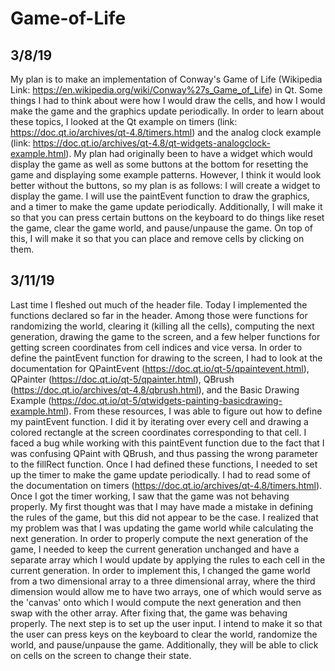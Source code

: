 # Game-of-Life

## 3/8/19
My plan is to make an implementation of Conway's Game of Life (Wikipedia Link: https://en.wikipedia.org/wiki/Conway%27s_Game_of_Life) in Qt.
Some things I had to think about were how I would draw the cells, and how I would make the game and the graphics update periodically.
In order to learn about these topics, I looked at the Qt example on timers (link: https://doc.qt.io/archives/qt-4.8/timers.html) and the 
analog clock example (link: https://doc.qt.io/archives/qt-4.8/qt-widgets-analogclock-example.html). My plan had originally been to have
a widget which would display the game as well as some buttons at the bottom for resetting the game and displaying some example patterns.
However, I think it would look better without the buttons, so my plan is as follows:
I will create a widget to display the game. I will use the paintEvent function to draw the graphics, and a timer to make the game update
periodically. Additionally, I will make it so that you can press certain buttons on the keyboard to do things like reset the game,
clear the game world, and pause/unpause the game. On top of this, I will make it so that you can place and remove cells by clicking on them.

## 3/11/19
Last time I fleshed out much of the header file. Today I implemented the functions declared so far in the header. Among those were functions
for randomizing the world, clearing it (killing all the cells), computing the next generation, drawing the game to the screen, and a few helper
functions for getting screen coordinates from cell indices and vice versa. In order to define the paintEvent function for drawing to the screen,
I had to look at the documentation for QPaintEvent (https://doc.qt.io/qt-5/qpaintevent.html), QPainter (https://doc.qt.io/qt-5/qpainter.html), 
QBrush (https://doc.qt.io/archives/qt-4.8/qbrush.html), and the Basic Drawing Example (https://doc.qt.io/qt-5/qtwidgets-painting-basicdrawing-example.html).
From these resources, I was able to figure out how to define my paintEvent function. I did it by iterating over every cell and drawing a colored
rectangle at the screen coordinates corresponding to that cell. I faced a bug while working with this paintEvent function due to the fact that
I was confusing QPaint with QBrush, and thus passing the wrong parameter to the fillRect function. Once I had defined these functions, I needed
to set up the timer to make the game update periodically. I had to read some of the documentation on timers (https://doc.qt.io/archives/qt-4.8/timers.html).
Once I got the timer working, I saw that the game was not behaving properly. My first thought was that I may have made a mistake in defining the rules
of the game, but this did not appear to be the case. I realized that my problem was that I was updating the game world while calculating the next generation.
In order to properly compute the next generation of the game, I needed to keep the current generation unchanged and have a separate array which I would
update by applying the rules to each cell in the current generation. In order to implement this, I changed the game world from a two dimensional array to a
three dimensional array, where the third dimension would allow me to have two arrays, one of which would serve as the 'canvas' onto which I would compute
the next generation and then swap with the other array. After fixing that, the game was behaving properly. The next step is to set up the user
input. I intend to make it so that the user can press keys on the keyboard to clear the world, randomize the world, and pause/unpause the game.
Additionally, they will be able to click on cells on the screen to change their state.
